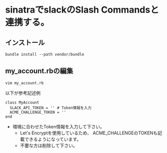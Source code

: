 # sinatraでslackのSlash Commandsと連携する。

## インストール

```
bundle install --path vendor/bundle
```

## my_account.rbの編集

```
vim my_account.rb
```

以下が参考記述例

```
class MyAccount
  SLACK_API_TOKEN = '' # Token情報を入力
  ACME_CHALLENGE_TOKEN = ''
end
```

- 環境に合わせたToken情報を入力して下さい。
  - Let's Encryptを使用しているため、
    ACME_CHALLENGEのTOKENも記載できるようになっています。
  - 不要な方は削除して下さい。
